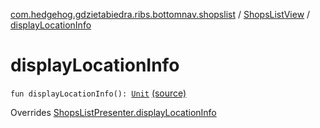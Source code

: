[com.hedgehog.gdzietabiedra.ribs.bottomnav.shopslist](../index.md) / [ShopsListView](index.md) / [displayLocationInfo](./display-location-info.md)

# displayLocationInfo

`fun displayLocationInfo(): `[`Unit`](https://kotlinlang.org/api/latest/jvm/stdlib/kotlin/-unit/index.html) [(source)](https://github.com/asvid/GdzieTaBiedra/tree/master/app/src/main/java/com/hedgehog/gdzietabiedra/ribs/bottomnav/shopslist/ShopsListView.kt#L65)

Overrides [ShopsListPresenter.displayLocationInfo](../-shops-list-interactor/-shops-list-presenter/display-location-info.md)

